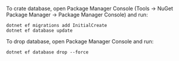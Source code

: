 
To crate database, open Package Manager Console (Tools -> NuGet Package Manager -> Package Manager Console) and run: 
```
dotnet ef migrations add InitialCreate
dotnet ef database update
```
To drop database, open Package Manager Console and run:
```
dotnet ef database drop --force
```
